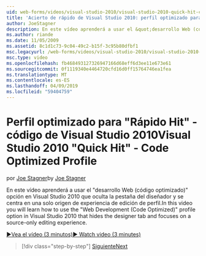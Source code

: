 ```yaml
---
uid: web-forms/videos/visual-studio-2010/visual-studio-2010-quick-hit-code-optimized-profile
title: 'Acierto de rápido de Visual Studio 2010: perfil optimizado para el código | Microsoft Docs'
author: JoeStagner
description: En este vídeo aprenderá a usar el &quot;desarrollo Web (código optimizado)&quot; opción en Visual Studio 2010 que oculta la pestaña del Diseñador de perfil y...
ms.author: riande
ms.date: 11/05/2009
ms.assetid: 8c1d1c73-9c04-49c2-b15f-3c95b80dfbf1
msc.legacyurl: /web-forms/videos/visual-studio-2010/visual-studio-2010-quick-hit-code-optimized-profile
msc.type: video
ms.openlocfilehash: fb468493127326947166d68eff6d3ee11e673e61
ms.sourcegitcommit: 0f1119340e4464720cfd16d0ff15764746ea1fea
ms.translationtype: MT
ms.contentlocale: es-ES
ms.lasthandoff: 04/09/2019
ms.locfileid: "59404759"
---
```

# <a name="visual-studio-2010-quick-hit---code-optimized-profile"></a><span data-ttu-id="65438-103">Perfil optimizado para "Rápido Hit" - código de Visual Studio 2010</span><span class="sxs-lookup"><span data-stu-id="65438-103">Visual Studio 2010 "Quick Hit" - Code Optimized Profile</span></span>

<span data-ttu-id="65438-104">por [Joe Stagner](https://github.com/JoeStagner)</span><span class="sxs-lookup"><span data-stu-id="65438-104">by [Joe Stagner](https://github.com/JoeStagner)</span></span>

<span data-ttu-id="65438-105">En este vídeo aprenderá a usar el &quot;desarrollo Web (código optimizado)&quot; opción en Visual Studio 2010 que oculta la pestaña del diseñador y se centra en una solo origen de experiencia de edición de perfil.</span><span class="sxs-lookup"><span data-stu-id="65438-105">In this video you will learn how to use the &quot;Web Development (Code Optimized)&quot; profile option in Visual Studio 2010 that hides the designer tab and focuses on a source-only editing experience.</span></span> 

[<span data-ttu-id="65438-106">&#9654;Vea el vídeo (3 minutos)</span><span class="sxs-lookup"><span data-stu-id="65438-106">&#9654; Watch video (3 minutes)</span></span>](https://channel9.msdn.com/Blogs/ASP-NET-Site-Videos/visual-studio-2010-quick-hit-code-optimized-profile)

> [!div class="step-by-step"]
> [<span data-ttu-id="65438-107">Siguiente</span><span class="sxs-lookup"><span data-stu-id="65438-107">Next</span></span>](visual-studio-2010-quick-hit-code-search-view-hierarchy.md)
